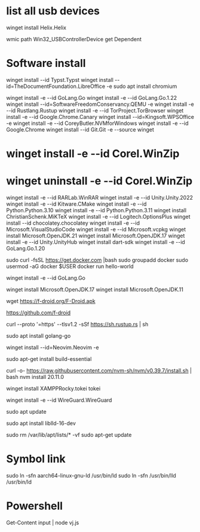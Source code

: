 # list all usb devices

winget install Helix.Helix

wmic path Win32_USBControllerDevice get Dependent


# Software install

winget install --id Typst.Typst
winget install --id=TheDocumentFoundation.LibreOffice  -e
sudo apt install chromium

winget install -e --id GoLang.Go
winget install -e --id GoLang.Go.1.22
winget install --id=SoftwareFreedomConservancy.QEMU  -e
winget install -e --id Rustlang.Rustup
winget install -e --id TorProject.TorBrowser
winget install -e --id Google.Chrome.Canary
winget install --id=Kingsoft.WPSOffice  -e
winget install -e --id CoreyButler.NVMforWindows
winget install -e --id Google.Chrome
winget install --id Git.Git -e --source winget
# winget install -e --id Corel.WinZip
# winget uninstall -e --id Corel.WinZip
winget install -e --id RARLab.WinRAR
winget install -e --id Unity.Unity.2022
winget install -e --id Kitware.CMake
winget install -e --id Python.Python.3.10
winget install -e --id Python.Python.3.11
winget install ChristianSchenk.MiKTeX
winget install -e --id Logitech.OptionsPlus
winget install --id chocolatey.chocolatey
winget install -e --id Microsoft.VisualStudioCode
winget install -e --id Microsoft.vcpkg
winget install Microsoft.OpenJDK.21
winget install Microsoft.OpenJDK.17
winget install -e --id Unity.UnityHub
winget install dart-sdk
winget install -e --id GoLang.Go.1.20


sudo curl -fsSL https://get.docker.com |bash
sudo groupadd docker
sudo usermod -aG docker $USER
docker run hello-world

winget install -e --id GoLang.Go

winget install Microsoft.OpenJDK.17
winget install Microsoft.OpenJDK.11

wget https://f-droid.org/F-Droid.apk

https://github.com/f-droid

curl --proto '=https' --tlsv1.2 -sSf https://sh.rustup.rs | sh

sudo apt install golang-go

winget install --id=Neovim.Neovim  -e

sudo apt-get install build-essential

curl -o- https://raw.githubusercontent.com/nvm-sh/nvm/v0.39.7/install.sh | bash
nvm install 20.11.0


winget install XAMPPRocky.tokei
tokei

winget install -e --id WireGuard.WireGuard

sudo apt update

sudo apt install liblld-16-dev

sudo rm /var/lib/apt/lists/* -vf
sudo apt-get update

# Symbol link

sudo ln -sfn aarch64-linux-gnu-ld /usr/bin/ld
sudo ln -sfn /usr/bin/lld /usr/bin/ld

# Powershell

Get-Content input | node vj.js
